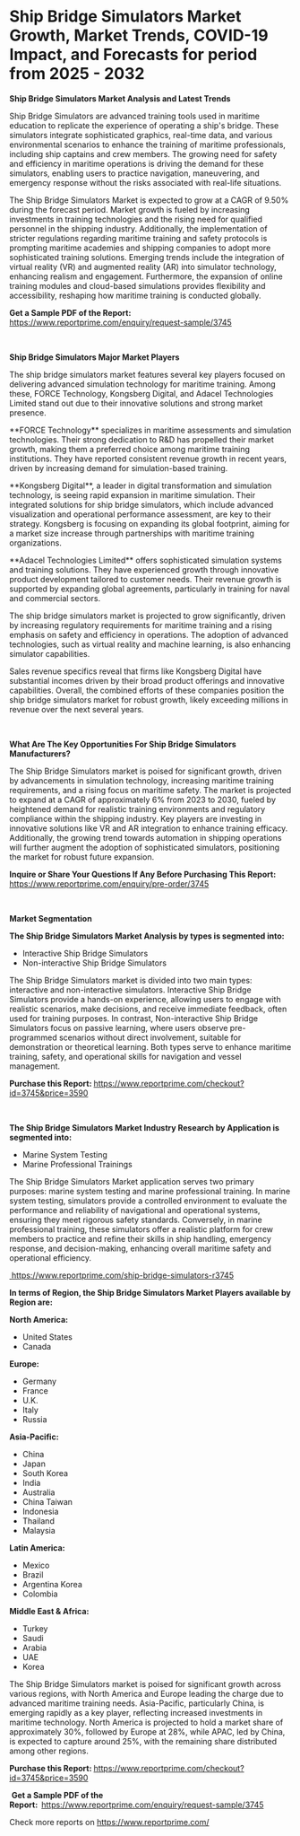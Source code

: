 <p><h1>Ship Bridge Simulators Market Growth, Market Trends, COVID-19 Impact, and Forecasts for period from 2025 - 2032</h1></p><p><strong>Ship Bridge Simulators Market Analysis and Latest Trends</strong></p>
<p><p>Ship Bridge Simulators are advanced training tools used in maritime education to replicate the experience of operating a ship's bridge. These simulators integrate sophisticated graphics, real-time data, and various environmental scenarios to enhance the training of maritime professionals, including ship captains and crew members. The growing need for safety and efficiency in maritime operations is driving the demand for these simulators, enabling users to practice navigation, maneuvering, and emergency response without the risks associated with real-life situations.</p><p>The Ship Bridge Simulators Market is expected to grow at a CAGR of 9.50% during the forecast period. Market growth is fueled by increasing investments in training technologies and the rising need for qualified personnel in the shipping industry. Additionally, the implementation of stricter regulations regarding maritime training and safety protocols is prompting maritime academies and shipping companies to adopt more sophisticated training solutions. Emerging trends include the integration of virtual reality (VR) and augmented reality (AR) into simulator technology, enhancing realism and engagement. Furthermore, the expansion of online training modules and cloud-based simulations provides flexibility and accessibility, reshaping how maritime training is conducted globally.</p></p>
<p><strong>Get a Sample PDF of the Report:&nbsp;</strong> <a href="https://www.reportprime.com/enquiry/request-sample/3745?utm_campaign=3506&utm_medium=2&utm_source=Github&utm_content=ia&utm_term=18032025&utm_id=ship-bridge-simulators">https://www.reportprime.com/enquiry/request-sample/3745</a></p>
<p>&nbsp;</p>
<p><strong>Ship Bridge Simulators Major Market Players</strong></p>
<p><p>The ship bridge simulators market features several key players focused on delivering advanced simulation technology for maritime training. Among these, FORCE Technology, Kongsberg Digital, and Adacel Technologies Limited stand out due to their innovative solutions and strong market presence.</p><p>**FORCE Technology** specializes in maritime assessments and simulation technologies. Their strong dedication to R&D has propelled their market growth, making them a preferred choice among maritime training institutions. They have reported consistent revenue growth in recent years, driven by increasing demand for simulation-based training.</p><p>**Kongsberg Digital**, a leader in digital transformation and simulation technology, is seeing rapid expansion in maritime simulation. Their integrated solutions for ship bridge simulators, which include advanced visualization and operational performance assessment, are key to their strategy. Kongsberg is focusing on expanding its global footprint, aiming for a market size increase through partnerships with maritime training organizations.</p><p>**Adacel Technologies Limited** offers sophisticated simulation systems and training solutions. They have experienced growth through innovative product development tailored to customer needs. Their revenue growth is supported by expanding global agreements, particularly in training for naval and commercial sectors.</p><p>The ship bridge simulators market is projected to grow significantly, driven by increasing regulatory requirements for maritime training and a rising emphasis on safety and efficiency in operations. The adoption of advanced technologies, such as virtual reality and machine learning, is also enhancing simulator capabilities.</p><p>Sales revenue specifics reveal that firms like Kongsberg Digital have substantial incomes driven by their broad product offerings and innovative capabilities. Overall, the combined efforts of these companies position the ship bridge simulators market for robust growth, likely exceeding millions in revenue over the next several years.</p></p>
<p>&nbsp;</p>
<p><strong>What Are The Key Opportunities For Ship Bridge Simulators Manufacturers?</strong></p>
<p><p>The Ship Bridge Simulators market is poised for significant growth, driven by advancements in simulation technology, increasing maritime training requirements, and a rising focus on maritime safety. The market is projected to expand at a CAGR of approximately 6% from 2023 to 2030, fueled by heightened demand for realistic training environments and regulatory compliance within the shipping industry. Key players are investing in innovative solutions like VR and AR integration to enhance training efficacy. Additionally, the growing trend towards automation in shipping operations will further augment the adoption of sophisticated simulators, positioning the market for robust future expansion.</p></p>
<p><strong>Inquire or Share Your Questions If Any Before Purchasing This Report:</strong> <a href="https://www.reportprime.com/enquiry/pre-order/3745?utm_campaign=3506&utm_medium=2&utm_source=Github&utm_content=ia&utm_term=18032025&utm_id=ship-bridge-simulators">https://www.reportprime.com/enquiry/pre-order/3745</a></p>
<p>&nbsp;</p>
<p><strong>Market Segmentation</strong></p>
<p><strong>The Ship Bridge Simulators Market Analysis by types is segmented into:</strong></p>
<p><ul><li>Interactive Ship Bridge Simulators</li><li>Non-interactive Ship Bridge Simulators</li></ul></p>
<p><p>The Ship Bridge Simulators market is divided into two main types: interactive and non-interactive simulators. Interactive Ship Bridge Simulators provide a hands-on experience, allowing users to engage with realistic scenarios, make decisions, and receive immediate feedback, often used for training purposes. In contrast, Non-interactive Ship Bridge Simulators focus on passive learning, where users observe pre-programmed scenarios without direct involvement, suitable for demonstration or theoretical learning. Both types serve to enhance maritime training, safety, and operational skills for navigation and vessel management.</p></p>
<p><strong>Purchase this Report:&nbsp;</strong><a href="https://www.reportprime.com/checkout?id=3745&price=3590&utm_campaign=3506&utm_medium=2&utm_source=Github&utm_content=ia&utm_term=18032025&utm_id=ship-bridge-simulators">https://www.reportprime.com/checkout?id=3745&price=3590</a></p>
<p>&nbsp;</p>
<p><strong>The Ship Bridge Simulators Market Industry Research by Application is segmented into:</strong></p>
<p><ul><li>Marine System Testing</li><li>Marine Professional Trainings</li></ul></p>
<p><p>The Ship Bridge Simulators Market application serves two primary purposes: marine system testing and marine professional training. In marine system testing, simulators provide a controlled environment to evaluate the performance and reliability of navigational and operational systems, ensuring they meet rigorous safety standards. Conversely, in marine professional training, these simulators offer a realistic platform for crew members to practice and refine their skills in ship handling, emergency response, and decision-making, enhancing overall maritime safety and operational efficiency.</p></p>
<p><a href="https://www.reportprime.com/ship-bridge-simulators-r3745?utm_campaign=3506&utm_medium=2&utm_source=Github&utm_content=ia&utm_term=18032025&utm_id=ship-bridge-simulators">&nbsp;https://www.reportprime.com/ship-bridge-simulators-r3745</a></p>
<p><strong>In terms of Region, the Ship Bridge Simulators Market Players available by Region are:</strong></p>
<p>
    <p> <strong> North America: </strong>
        <ul>
            <li>United States</li>
            <li>Canada</li>
        </ul>
        </p> 
    <p> <strong> Europe: </strong>
        <ul>
            <li>Germany</li>
            <li>France</li>
            <li>U.K.</li>
            <li>Italy</li>
            <li>Russia</li>
        </ul>
        </p> 
    <p> <strong> Asia-Pacific: </strong>
        <ul>
            <li>China</li>
            <li>Japan</li>
            <li>South Korea</li>
            <li>India</li>
            <li>Australia</li>
            <li>China Taiwan</li>
            <li>Indonesia</li>
            <li>Thailand</li>
            <li>Malaysia</li>
        </ul>
        </p> 
    <p> <strong> Latin America: </strong>
        <ul>
            <li>Mexico</li>
            <li>Brazil</li>
            <li>Argentina Korea</li>
            <li>Colombia</li>
        </ul>
        </p> 
    <p> <strong> Middle East & Africa: </strong>
        <ul>
            <li>Turkey</li>
            <li>Saudi</li>
            <li>Arabia</li>
            <li>UAE</li>
            <li>Korea</li>
        </ul>
    </p>
    </p>
<p><p>The Ship Bridge Simulators market is poised for significant growth across various regions, with North America and Europe leading the charge due to advanced maritime training needs. Asia-Pacific, particularly China, is emerging rapidly as a key player, reflecting increased investments in maritime technology. North America is projected to hold a market share of approximately 30%, followed by Europe at 28%, while APAC, led by China, is expected to capture around 25%, with the remaining share distributed among other regions.</p></p>
<p><strong>Purchase this Report: </strong><a href="https://www.reportprime.com/checkout?id=3745&price=3590&utm_campaign=3506&utm_medium=2&utm_source=Github&utm_content=ia&utm_term=18032025&utm_id=ship-bridge-simulators">https://www.reportprime.com/checkout?id=3745&price=3590</a></p>
<p>&nbsp;<strong>Get a Sample PDF of the Report:&nbsp;&nbsp;</strong><a href="https://www.reportprime.com/enquiry/request-sample/3745?utm_campaign=3506&utm_medium=2&utm_source=Github&utm_content=ia&utm_term=18032025&utm_id=ship-bridge-simulators">https://www.reportprime.com/enquiry/request-sample/3745</a></p>
<p><strong></strong></p>
<p>Check more reports on <a href="https://www.reportprime.com/?utm_campaign=3506&utm_medium=2&utm_source=Github&utm_content=ia&utm_term=18032025&utm_id=ship-bridge-simulators">https://www.reportprime.com/</a></p>